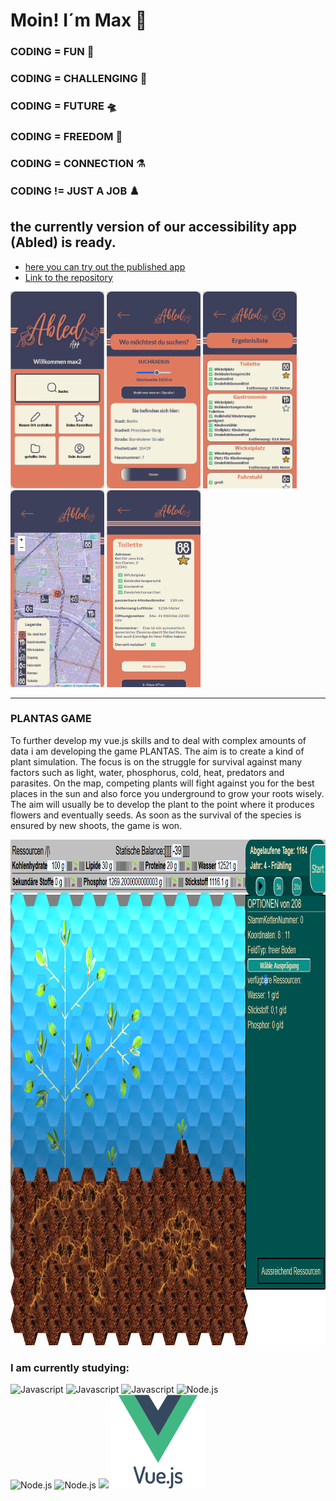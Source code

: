 # Moin! I´m Max 👋

### CODING = FUN 🌋                        
                                               
### CODING = CHALLENGING 🤺                   
                                               
### CODING = FUTURE 🛸                     
    
### CODING = FREEDOM 🐳
    
### CODING = CONNECTION ⚗️
    
### CODING != JUST A JOB ♟️

## the currently version of our accessibility app (Abled) is ready. 
* <a href="https://abledapp.netlify.app/">here you can try out the published app</a>
*  <a href="https://github.com/mullerow/Abled-App">Link to the repository </a>  
<div >
 <img src="landingpage.png" alt=abled-app-landingpage" width="150"; height= "315px";/>
  <img src="Suchfunktion.png" alt=abled-app-Searchpage" width="150"; height= "315px";/>
  <img src="Resultlist.png" alt=abled-app-resultlist" width="150"; height= "315px";/>
  <img src="abledmap.png" alt=abled-app-map" width="150"; height= "315px";/>
  <img src="detailview.png" alt=abled-app-Infogpage" width="150"; height= "315px";/>
 
</div>
<hr>
<h3>PLANTAS GAME</h3>
  
  <p>
To further develop my vue.js skills and to deal with complex amounts of data i am developing the game PLANTAS. The aim is to create a kind of plant simulation. The focus is on the struggle for survival against many factors such as light, water, phosphorus, cold, heat, predators and parasites. On the map, competing plants will fight against you for the best places in the sun and also force you underground to grow your roots wisely. The aim will usually be to develop the plant to the point where it produces flowers and eventually seeds. As soon as the survival of the species is ensured by new shoots, the game is won.
  </p>
 <img src="Plantas-state-06.08.24.png" alt=Plantas-Game" width="999"; height= "809px";/>
<div >
  
</div>
<h3>I am currently studying:</h3>

<div >
  <img src="https://logowik.com/content/uploads/images/492_html5.jpg" alt="Javascript" width="150"/>
  <img src="https://logowik.com/content/uploads/images/123_css3.jpg" alt="Javascript" width="150"/>
  <img src="https://logowik.com/content/uploads/images/3799-javascript.jpg" alt="Javascript" width="150"/>
  <img src="https://logowik.com/content/uploads/images/node-js6304.logowik.com.webp" alt="Node.js" width="150"/>
  <br>
  <img src="https://www.cypress.io/images/layouts/cypress-logo.svg" alt="Node.js" width="150">
  <img src="https://pinia.vuejs.org/logo.svg" alt="Node.js" width="150">
  <img src="https://github-readme-stats.vercel.app/api/top-langs/?username=mullerow&theme=tokyonight"> 
<img src="vuejs-original-wordmark.svg" alt=Vue.js" width="150">
  
</div>




